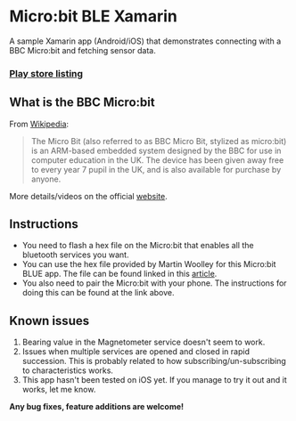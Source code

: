 Micro:bit BLE Xamarin
=====================
A sample Xamarin app (Android/iOS) that demonstrates connecting with a BBC
Micro:bit and fetching sensor data.  

### [Play store listing](//todo)

## What is the BBC Micro:bit
From [Wikipedia](https://en.wikipedia.org/wiki/Micro_Bit):
> The Micro Bit (also referred to as BBC Micro Bit, stylized
as micro:bit) is an ARM-based embedded system designed by the BBC for use in
computer education in the UK. The device has been given away free to every
year 7 pupil in the UK, and is also available for purchase by anyone.  

More details/videos on the  official [website](https://www.microbit.co.uk/).

## Instructions
* You need to flash a hex file on the Micro:bit that enables all the bluetooth
services you want.
* You can use the hex file provided by Martin Woolley for this Micro:bit BLUE
app. The file can be found linked in this
[article](http://blog.bluetooth.com/bbc-microbit/).
* You also need to pair the Micro:bit with your phone. The instructions for
doing this can be found at the link above.

## Known issues
1. Bearing value in the Magnetometer service doesn't seem to work.
1. Issues when multiple services are opened and closed in rapid succession.
This is probably related to how subscribing/un-subscribing to characteristics
works.
1. This app hasn't been tested on iOS yet. If you manage to try it out and it
works, let me know.

**Any bug fixes, feature additions are welcome!**